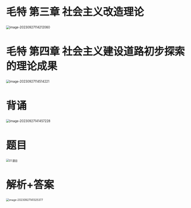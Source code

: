# 毛特 第三章 社会主义改造理论

<img src="https://cvp.oss-cn-shanghai.aliyuncs.com/picgo/202309271142169.png" alt="image-20230927114212060" style="zoom:60%;" />

# 毛特 第四章 社会主义建设道路初步探索的理论成果

<img src="https://cvp.oss-cn-shanghai.aliyuncs.com/picgo/202309271145349.png" alt="image-20230927114514221" style="zoom:60%;" />



# 背诵

<img src="https://cvp.oss-cn-shanghai.aliyuncs.com/picgo/202309271414279.png" alt="image-20230927141457228" style="zoom:60%;" />



# 题目

<img src="https://cvp.oss-cn-shanghai.aliyuncs.com/picgo/202309271355748.png" alt="01 题目" style="zoom:50%;" />



# 解析+答案

<img src="https://cvp.oss-cn-shanghai.aliyuncs.com/picgo/202309271413593.png" alt="image-20230927141325377" style="zoom:50%;" />



